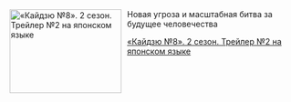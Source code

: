 <!--2025-06-24 08:00:55-->
<div class="yb">
  <div class="rss kino_kino"><a href="https://www.kino-teatr.ru/video/50565/" title="«Кайдзю №8». 2 сезон. Трейлер №2 на японском языке"><img src="https://www.kino-teatr.ru/video/5/6/50565/poster.jpg" width="196" height="147" align="left" hspace="5" style="margin: 0px 10px 0px 5px" alt="«Кайдзю №8». 2 сезон. Трейлер №2 на японском языке"/></a>Новая угроза и масштабная битва за будущее человечества <p class="titl"><a href="https://www.kino-teatr.ru/video/50565/">«Кайдзю №8». 2 сезон. Трейлер №2 на японском языке</a></p></div>
</div>
